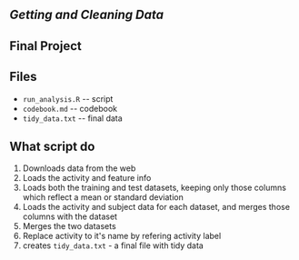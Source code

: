 ## *Getting and Cleaning Data* 
## Final Project

## Files
* `run_analysis.R` -- script
* `codebook.md` -- codebook
* `tidy_data.txt` -- final data

## What script do
1. Downloads data from the web
2. Loads the activity and feature info
3. Loads both the training and test datasets, keeping only those columns which reflect a mean or standard deviation
4. Loads the activity and subject data for each dataset, and merges those columns with the dataset
5. Merges the two datasets
6. Replace activity to it's name by refering activity label
7. creates `tidy_data.txt` - a final file with tidy data 
